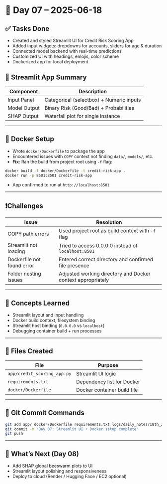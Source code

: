 
# 📅 Day 07 – 2025-06-18

## ✅ Tasks Done
- Created and styled Streamlit UI for Credit Risk Scoring App
- Added input widgets: dropdowns for accounts, sliders for age & duration
- Connected model backend with real-time predictions
- Customized UI with headings, emojis, color scheme
- Dockerized app for local deployment

## 🧩 Streamlit App Summary

| Component      | Description                                 |
|----------------|---------------------------------------------|
| Input Panel    | Categorical (selectbox) + Numeric inputs    |
| Model Output   | Binary Risk (Good/Bad) + Probabilities      |
| SHAP Output    | Waterfall plot for single instance          |

---

## 🐳 Docker Setup

- Wrote `docker/Dockerfile` to package the app
- Encountered issues with `COPY` context not finding `data/`, `models/`, etc.
- **Fix**: Ran the build from project root using `-f` flag:

```bash
docker build -f docker/Dockerfile -t credit-risk-app .
docker run -p 8501:8501 credit-risk-app
```

- App confirmed to run at `http://localhost:8501`

---

## ❗Challenges

| Issue                        | Resolution                                                   |
|-----------------------------|--------------------------------------------------------------|
| COPY path errors            | Used project root as build context with `-f` flag            |
| Streamlit not loading       | Tried to access 0.0.0.0 instead of `localhost:8501`          |
| Dockerfile not found error  | Entered correct directory and confirmed file presence        |
| Folder nesting issues       | Adjusted working directory and Docker context appropriately |

---

## 📘 Concepts Learned

- Streamlit layout and input handling
- Docker build context, filesystem binding
- Streamlit host binding (`0.0.0.0` vs `localhost`)
- Debugging container build + run processes

---

## 📁 Files Created

| File                            | Purpose                        |
|----------------------------------|--------------------------------|
| `app/credit_scoring_app.py`     | Streamlit UI logic             |
| `requirements.txt`              | Dependency list for Docker     |
| `docker/Dockerfile`             | Docker container build file    |

---

## 🧾 Git Commit Commands

```bash
git add app/ docker/Dockerfile requirements.txt logs/daily_notes/18th_June.md
git commit -m "Day 07: Streamlit UI + Docker setup complete"
git push
```

---

## 🚀 What’s Next (Day 08)

- Add SHAP global beeswarm plots to UI
- Streamlit layout polishing and responsiveness
- Deploy to cloud (Render / Hugging Face / EC2 optional)
